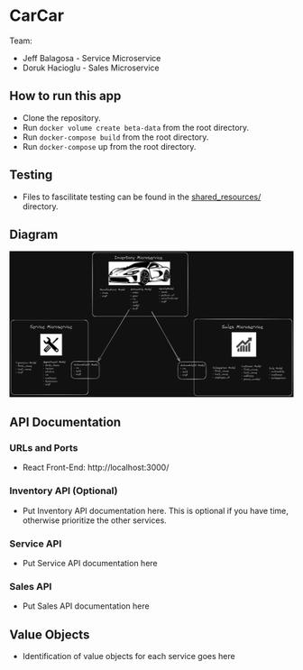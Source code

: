 # CarCar

Team:

- Jeff Balagosa - Service Microservice
- Doruk Hacioglu - Sales Microservice

## How to run this app

- Clone the repository.
- Run `docker volume create beta-data` from the root directory.
- Run `docker-compose build` from the root directory.
- Run `docker-compose` up from the root directory.

## Testing

- Files to fascilitate testing can be found in the [shared_resources/](./shared_resources/) directory.

## Diagram

![Diagram](./shared_resources/model_diagram.png)

## API Documentation

### URLs and Ports

- React Front-End: http://localhost:3000/
  ​

### Inventory API (Optional)

- Put Inventory API documentation here. This is optional if you have time, otherwise prioritize the other services.

### Service API

- Put Service API documentation here
  ​

### Sales API

- Put Sales API documentation here

## Value Objects

- Identification of value objects for each service goes here
